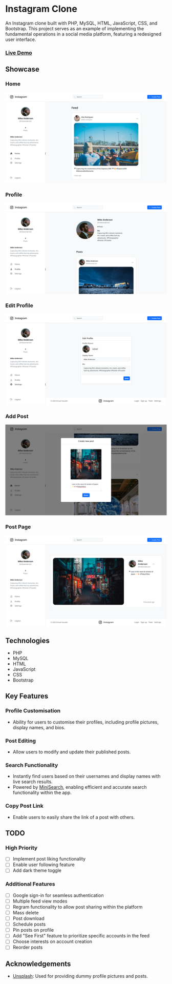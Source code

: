 # Instagram Clone

An Instagram clone built with PHP, MySQL, HTML, JavaScript, CSS, and Bootstrap. This project serves as an example of implementing the fundamental operations in a social media platform, featuring a redesigned user interface.

### [Live Demo](https://emuel-ig-clone.000webhostapp.com)

## Showcase

### Home

![home page](screenshots/home.png)

### Profile

![profile page](screenshots/profile.png)

### Edit Profile

![settings page](screenshots/settings.png)

### Add Post

![home page](screenshots/add-post.png)

### Post Page

![post page](screenshots/post.png)

## Technologies

- PHP
- MySQL
- HTML
- JavaScript
- CSS
- Bootstrap

## Key Features

### Profile Customisation

- Ability for users to customise their profiles, including profile pictures, display names, and bios.

### Post Editing

- Allow users to modify and update their published posts.

### Search Functionality

- Instantly find users based on their usernames and display names with live search results.
- Powered by [MiniSearch](https://lucaong.github.io/minisearch/), enabling efficient and accurate search functionality within the app.

### Copy Post Link

- Enable users to easily share the link of a post with others.

## TODO

### High Priority

- [ ] Implement post liking functionality
- [ ] Enable user following feature
- [ ] Add dark theme toggle

### Additional Features

- [ ] Google sign-in for seamless authentication
- [ ] Multiple feed view modes
- [ ] Regram functionality to allow post sharing within the platform
- [ ] Mass delete
- [ ] Post download
- [ ] Schedule posts
- [ ] Pin posts on profile
- [ ] Add "See First" feature to prioritize specific accounts in the feed
- [ ] Choose interests on account creation
- [ ] Reorder posts

## Acknowledgements

- [Unsplash](https://unsplash.com/): Used for providing dummy profile pictures and posts.

